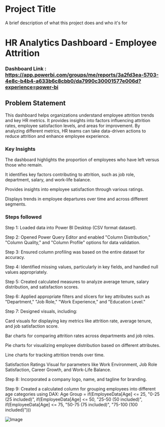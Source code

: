
# Project Title

A brief description of what this project does and who it's for

# HR Analytics Dashboard - Employee Attrition

### Dashboard Link : https://app.powerbi.com/groups/me/reports/3a2fd3ea-5703-4e8c-b4b4-a633b6c8cbb0/da7990c30001577e006d?experience=power-bi
## Problem Statement

This dashboard helps organizations understand employee attrition trends and key HR metrics. It provides insights into factors influencing attrition rates, employee satisfaction levels, and areas for improvement. By analyzing different metrics, HR teams can take data-driven actions to reduce attrition and enhance employee experience.
### Key Insights
The dashboard highlights the proportion of employees who have left versus those who remain.

It identifies key factors contributing to attrition, such as job role, department, salary, and work-life balance.

Provides insights into employee satisfaction through various ratings.

Displays trends in employee departures over time and across different segments.
### Steps followed 

Step 1: Loaded data into Power BI Desktop (CSV format dataset).

Step 2: Opened Power Query Editor and enabled "Column Distribution," "Column Quality," and "Column Profile" options for data validation.

Step 3: Ensured column profiling was based on the entire dataset for accuracy.

Step 4: Identified missing values, particularly in key fields, and handled null values appropriately.

Step 5: Created calculated measures to analyze average tenure, salary distribution, and satisfaction scores.

Step 6: Applied appropriate filters and slicers for key attributes such as "Department," "Job Role," "Work Experience," and "Education Level."

Step 7: Designed visuals, including:

Card visuals for displaying key metrics like attrition rate, average tenure, and job satisfaction score.

Bar charts for comparing attrition rates across departments and job roles.

Pie charts for visualizing employee distribution based on different attributes.

Line charts for tracking attrition trends over time.

Satisfaction Ratings Visual for parameters like Work Environment, Job Role Satisfaction, Career Growth, and Work-Life Balance.

Step 8: Incorporated a company logo, name, and tagline for branding.

Step 9: Created a calculated column for grouping employees into different age categories using DAX:
Age Group =
if(EmployeeData[Age] <= 25, "0-25 (25 included)",
if(EmployeeData[Age] <= 50, "25-50 (50 included)",
if(EmployeeData[Age] <= 75, "50-75 (75 included)",
"75-100 (100 included)")))

![Image](https://github.com/user-attachments/assets/527c9ad3-4d80-4db8-91e0-8d6f3c0fcff1)
